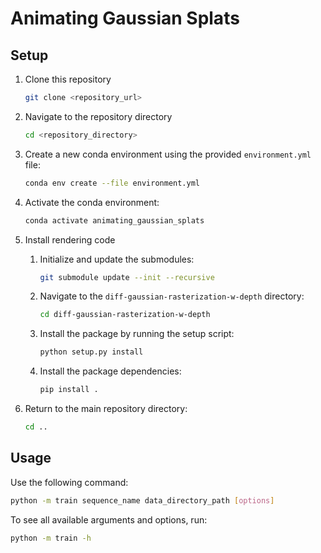 # Animating Gaussian Splats

## Setup

1. Clone this repository

   ```bash
   git clone <repository_url>
   ```
1. Navigate to the repository directory

   ```bash
   cd <repository_directory>
   ```
1. Create a new conda environment using the provided `environment.yml` file:

   ```bash
   conda env create --file environment.yml
   ```
1. Activate the conda environment:

   ```bash
   conda activate animating_gaussian_splats
   ```
1. Install rendering code
	1. Initialize and update the submodules:

		```bash
		git submodule update --init --recursive
		```
   1. Navigate to the `diff-gaussian-rasterization-w-depth` directory:

      ```bash
      cd diff-gaussian-rasterization-w-depth
      ```
   1. Install the package by running the setup script:

      ```bash
      python setup.py install
      ```
   1. Install the package dependencies:

      ```bash
      pip install .
      ```
1. Return to the main repository directory:

   ```bash
   cd ..
   ```

## Usage

Use the following command:

```bash
python -m train sequence_name data_directory_path [options]
```

To see all available arguments and options, run:

```bash
python -m train -h
```
